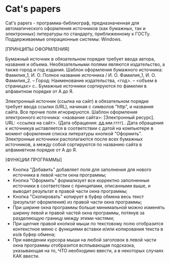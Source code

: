 # Cat's papers
Cat's papers - программа-библиограф, предназначенная для автоматического оформления источников (как бумажных, так и электронных) литературы по стандарту, приближенному к ГОСТу. Поддерживаемые операционные системы: Windows.

[ПРИНЦИПЫ ОФОРМЛЕНИЯ]

Бумажный источник в обязательном порядке требует ввода автора, названия и объема. Необязательными полями являются издательство, а также город и год издания. Шаблон оформления бумажного источника: 
Фамилия_1, И. О. Полное название источника / И. О. Фамилия_1, И. О. Фамилия_2. – Город: Наименование издательства, <год>. –  <объем в страницах> c..
Бумажные источники сортируются по фамилии в алфавитном порядке от А до Я.

Электронный источник (ссылка на сайт) в обязательном порядке требует ввода ссылки (URL), начиная с символов "http", и названия сайта. Все прочие поля игнорируются. Шаблон оформления электронного источника:
<название сайта>: [Электронный ресурс]. URL: <ссылка на сайт>. (Дата обращения: дд.мм.гггг)..
Дата обращения к источникув ыставляется в соответствии с датой на компьютере в момент оформления списка литературы кнопкой "Оформить". Электронные источники располагаются после всех бумажных источников, а между собой сортируются по названию сайта в алфамивтном порядке от А до Я.

[ФУНКЦИИ ПРОГРАММЫ]

- Кнопка "Добавить" добавляет поля для заполнения для нового источника в левой части окна программы;
- Кнопка "Оформить" формализует все корректно заполненные источники в соответствии с принципами, описанными выше, и выводит результат в правой части окна программы;
- Кнопка "Скопировать" копирует в буфер обмена весь текст (результат оформления) из правой части окна программы;
- При ширине окна программы больше минимальной можно изменять ширину левой и правой частей окна программы, потянув за разделяющую границу между этими частями;
- При щелчке правой кнопкой мыши по текстовому полю отобразится контекстное меню с функциями вставки и/или копирования текста в из/в буфер обмена;
- При наведении курсора мыши на любой заголовок в левой части окна программы отобразится всплывающая подсказка, указывающая на то, ЧТО необходимо ввести, а в некоторых случаях КАК ввести.
